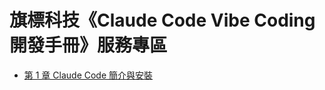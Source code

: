 # 旗標科技《Claude Code Vibe Coding 開發手冊》服務專區

- [第 1 章 Claude Code 簡介與安裝](https://github.com/FlagTech/F5757_Support/blob/master/ch01.md)

